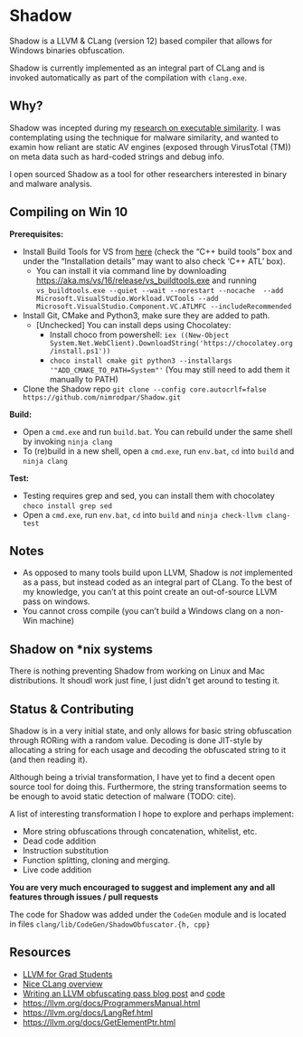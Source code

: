# Shadow

Shadow is a LLVM & CLang (version 12) based compiler that allows for Windows binaries obfuscation.

Shadow is currently implemented as an integral part of CLang and is invoked automatically as part of the compilation with `clang.exe`.

## Why?

Shadow was incepted during my [research on executable similarity](https://nimrodpar.github.io/posts/firmup-paper/). I was contemplating using the technique for malware similarity, and wanted to examin how reliant are static AV engines (exposed through VirusTotal (TM)) on meta data such as hard-coded strings and debug info.

I open sourced Shadow as a tool for other researchers interested in binary and malware analysis.

## Compiling on Win 10

**Prerequisites:**
* Install Build Tools for VS from [here](https://visualstudio.microsoft.com/downloads/#) (check the “C++ build tools” box and under the “Installation details” may want to also check ‘C++ ATL’ box).
    * You can install it via command line by downloading https://aka.ms/vs/16/release/vs_buildtools.exe and running `vs_buildtools.exe --quiet --wait --norestart --nocache  --add 	Microsoft.VisualStudio.Workload.VCTools --add Microsoft.VisualStudio.Component.VC.ATLMFC --includeRecommended`
* Install Git, CMake and Python3, make sure they are added to path.
    * [Unchecked] You can install deps using Chocolatey:
        * Install choco from powershell: `iex ((New-Object System.Net.WebClient).DownloadString('https://chocolatey.org/install.ps1'))`
        * `choco install cmake git python3 --installargs '"ADD_CMAKE_TO_PATH=System"'` (You may still need to add them it manually to PATH)
* Clone the Shadow repo `git clone --config core.autocrlf=false https://github.com/nimrodpar/Shadow.git`

**Build:**
* Open a `cmd.exe` and run `build.bat`. You can rebuild under the same shell by invoking `ninja clang`
* To (re)build in a new shell, open a `cmd.exe`, run `env.bat`, `cd` into `build` and `ninja clang`

**Test:**
* Testing requires grep and sed, you can install them with chocolatey `choco install grep sed`
* Open a `cmd.exe`, run `env.bat`, `cd` into `build` and `ninja check-llvm clang-test`

## Notes
* As opposed to many tools build upon LLVM, Shadow is *not* implemented as a pass, but instead coded as an integral part of CLang. To the best of my knowledge, you can’t at this point create an out-of-source LLVM pass on windows.
* You cannot cross compile (you can’t build a Windows clang on a non-Win machine)

## Shadow on \*nix systems
There is nothing preventing Shadow from working on Linux and Mac distributions. It shoudl work just fine, I just didn't get around to testing it. 

## Status & Contributing

Shadow is in a very initial state, and only allows for basic string obfuscation through RORing with a random value. Decoding is done JIT-style by allocating a string for each usage and decoding the obfuscated string to it (and then reading it).

Although being a trivial transformation, I have yet to find a decent open source tool for doing this. Furthermore, the string transformation seems to be enough to avoid static detection of malware (TODO: cite).

A list of interesting transformation I hope to explore and perhaps implement:
* More string obfuscations through concatenation, whitelist, etc.
* Dead code addition
* Instruction substitution
* Function splitting, cloning and merging.
* Live code addition

**You are very much encouraged to suggest and implement any and all features through issues / pull requests**

The code for Shadow was added under the `CodeGen` module and is located in files
`clang/lib/CodeGen/ShadowObfuscator.{h, cpp}`

## Resources
* [LLVM for Grad Students](http://www.cs.cornell.edu/~asampson/blog/llvm.html)
* [Nice CLang overview](https://llvm.org/devmtg/2017-06/2-Hal-Finkel-LLVM-2017.pdf)
* [Writing an LLVM obfuscating pass blog post](https://medium.com/@polarply/build-your-first-llvm-obfuscator-80d16583392b) and [code](https://github.com/tsarpaul/llvm-string-obfuscator/blob/master/StringObfuscator/StringObfuscator.cpp)
* https://llvm.org/docs/ProgrammersManual.html
* https://llvm.org/docs/LangRef.html
* https://llvm.org/docs/GetElementPtr.html
